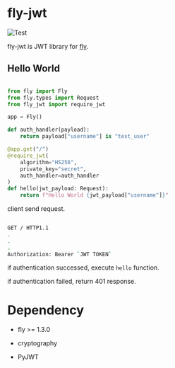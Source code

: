 
# fly-jwt

![Test](https://github.com/tatsuya4649/fly_jwt/actions/workflows/test.yaml/badge.svg)

fly-jwt is JWT library for [fly](https://github.com/tatsuya4649/fly).

## Hello World

```python

from fly import Fly
from fly.types import Request
from fly_jwt import require_jwt

app = Fly()

def auth_handler(payload):
    return payload["username"] is "test_user"

@app.get("/")
@require_jwt(
    algorithm="HS256",
    private_key="secret",
	auth_handler=auth_handler
)
def hello(jwt_payload: Request):
    return f"Hello World {jwt_payload["username"]}"

```

client send request.

```bash

GET / HTTP1.1
.
. 
.
Authorization: Bearer `JWT TOKEN`

```

if authentication successed, execute `hello` function.

if authentication failed, return 401 response.

# Dependency

* fly >= 1.3.0

* cryptography

* PyJWT
